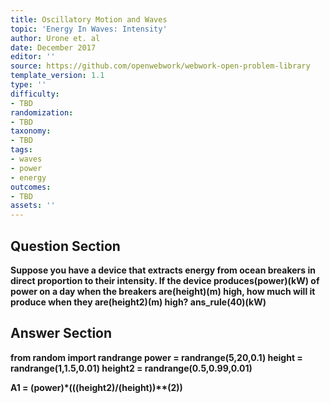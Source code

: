 ```yaml
---
title: Oscillatory Motion and Waves
topic: 'Energy In Waves: Intensity'
author: Urone et. al
date: December 2017
editor: ''
source: https://github.com/openwebwork/webwork-open-problem-library
template_version: 1.1
type: ''
difficulty:
- TBD
randomization:
- TBD
taxonomy:
- TBD
tags:
- waves
- power
- energy
outcomes:
- TBD
assets: ''
---
```


## Question Section 

<b>
Suppose you have a device that extracts energy from ocean breakers in direct proportion to their intensity. If the device produces(power)(kW) of power on a day when the breakers are(height)(m) high, how much will it produce when they are(height2)(m) high?
ans_rule(40)(kW)



## Answer Section

from random import randrange
power = randrange(5,20,0.1)
height = randrange(1,1.5,0.01)
height2 = randrange(0.5,0.99,0.01)

A1 = (power)*(((height2)/(height))**(2))